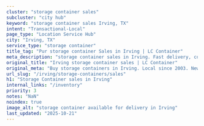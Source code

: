 ```yaml
---
cluster: "storage container sales"
subcluster: "city hub"
keyword: "storage container sales Irving, TX"
intent: "Transactional-Local"
page_type: "Location Service Hub"
city: "Irving, TX"
service_type: "storage container"
title_tag: "Pur storage container Sales in Irving | LC Container"
meta_description: "storage container sales in Irving. Fast delivery, competitive pricing. Serving storage containers area. Quote ID: K66. Call (214) 524-4168 for your free quote today."
original_title: "Irving storage container sales | LC Container"
original_meta: "Buy storage containers in Irving. Local since 2003. New & used inventory. Fast delivery. Get your free quote — call (214) 524-4168 today. LC Container — your..."
url_slug: "/irving/storage-containers/sales"
h1: "Storage Container sales in Irving"
internal_links: "/inventory"
priority: 3
notes: "NaN"
noindex: true
image_alt: "storage container available for delivery in Irving"
last_updated: "2025-10-21"
---
```


<!-- TODO: Add unique city/inventory copy, images, and internal links here. -->
